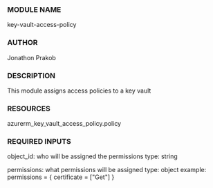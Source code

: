 ### MODULE NAME
key-vault-access-policy

### AUTHOR
Jonathon Prakob

### DESCRIPTION
This module assigns access policies to a key vault

### RESOURCES
azurerm_key_vault_access_policy.policy

### REQUIRED INPUTS
object_id: who will be assigned the permissions
    type: string

permissions: what permissions will be assigned
    type: object
    example: 
        permissions = {
        certificate = ["Get"]
    }




